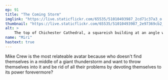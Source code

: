 ```yaml
---
ep: 91
title: "The Coming Storm"
imglink: "https://live.staticflickr.com/65535/51010493987_2cd71c37a3_o.jpg"
thumbnail: "https://live.staticflickr.com/65535/51010493987_2e97369cb2_q.jpg"
alt: >
    The top of Chichester Cathedral, a squareish building at an angle with its topmost corner tower in the center of the picture. A lightning bolt cracks down to hit it, while smaller bolts break from that central one to fill more of the skyline, which is purple with stormclouds.
name: "Miri"
hastext: true
---
```

Mike Crew is the most relateable avatar because who doesn't find themselves in a middle of a giant thunderstorm and want to throw themselves into it and be rid of all their problems by devoting themselves to its power forevermore?